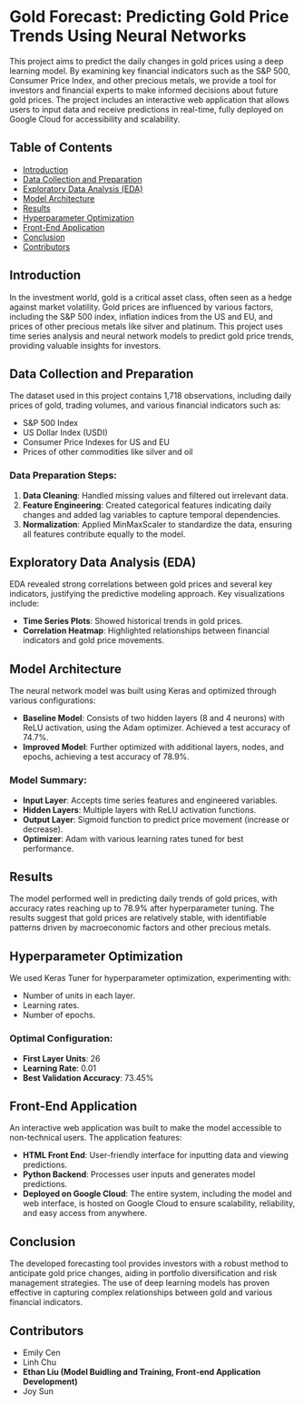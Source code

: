 # Gold Forecast: Predicting Gold Price Trends Using Neural Networks

This project aims to predict the daily changes in gold prices using a deep learning model. By examining key financial indicators such as the S&P 500, Consumer Price Index, and other precious metals, we provide a tool for investors and financial experts to make informed decisions about future gold prices. The project includes an interactive web application that allows users to input data and receive predictions in real-time, fully deployed on Google Cloud for accessibility and scalability.

## Table of Contents
- [Introduction](#introduction)
- [Data Collection and Preparation](#data-collection-and-preparation)
- [Exploratory Data Analysis (EDA)](#exploratory-data-analysis-eda)
- [Model Architecture](#model-architecture)
- [Results](#results)
- [Hyperparameter Optimization](#hyperparameter-optimization)
- [Front-End Application](#front-end-application)
- [Conclusion](#conclusion)
- [Contributors](#contributors)

## Introduction

In the investment world, gold is a critical asset class, often seen as a hedge against market volatility. Gold prices are influenced by various factors, including the S&P 500 index, inflation indices from the US and EU, and prices of other precious metals like silver and platinum. This project uses time series analysis and neural network models to predict gold price trends, providing valuable insights for investors.

## Data Collection and Preparation

The dataset used in this project contains 1,718 observations, including daily prices of gold, trading volumes, and various financial indicators such as:
- S&P 500 Index
- US Dollar Index (USDI)
- Consumer Price Indexes for US and EU
- Prices of other commodities like silver and oil

### Data Preparation Steps:
1. **Data Cleaning**: Handled missing values and filtered out irrelevant data.
2. **Feature Engineering**: Created categorical features indicating daily changes and added lag variables to capture temporal dependencies.
3. **Normalization**: Applied MinMaxScaler to standardize the data, ensuring all features contribute equally to the model.

## Exploratory Data Analysis (EDA)

EDA revealed strong correlations between gold prices and several key indicators, justifying the predictive modeling approach. Key visualizations include:
- **Time Series Plots**: Showed historical trends in gold prices.
- **Correlation Heatmap**: Highlighted relationships between financial indicators and gold price movements.

## Model Architecture

The neural network model was built using Keras and optimized through various configurations:
- **Baseline Model**: Consists of two hidden layers (8 and 4 neurons) with ReLU activation, using the Adam optimizer. Achieved a test accuracy of 74.7%.
- **Improved Model**: Further optimized with additional layers, nodes, and epochs, achieving a test accuracy of 78.9%.

### Model Summary:
- **Input Layer**: Accepts time series features and engineered variables.
- **Hidden Layers**: Multiple layers with ReLU activation functions.
- **Output Layer**: Sigmoid function to predict price movement (increase or decrease).
- **Optimizer**: Adam with various learning rates tuned for best performance.

## Results

The model performed well in predicting daily trends of gold prices, with accuracy rates reaching up to 78.9% after hyperparameter tuning. The results suggest that gold prices are relatively stable, with identifiable patterns driven by macroeconomic factors and other precious metals.

## Hyperparameter Optimization

We used Keras Tuner for hyperparameter optimization, experimenting with:
- Number of units in each layer.
- Learning rates.
- Number of epochs.

### Optimal Configuration:
- **First Layer Units**: 26
- **Learning Rate**: 0.01
- **Best Validation Accuracy**: 73.45%

## Front-End Application

An interactive web application was built to make the model accessible to non-technical users. The application features:
- **HTML Front End**: User-friendly interface for inputting data and viewing predictions.
- **Python Backend**: Processes user inputs and generates model predictions.
- **Deployed on Google Cloud**: The entire system, including the model and web interface, is hosted on Google Cloud to ensure scalability, reliability, and easy access from anywhere.

## Conclusion

The developed forecasting tool provides investors with a robust method to anticipate gold price changes, aiding in portfolio diversification and risk management strategies. The use of deep learning models has proven effective in capturing complex relationships between gold and various financial indicators.

## Contributors

- Emily Cen
- Linh Chu
- **Ethan Liu (Model Buidling and Training, Front-end Application Development)**
- Joy Sun
